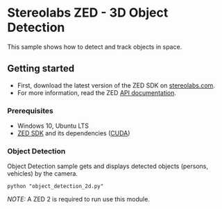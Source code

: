 # Stereolabs ZED - 3D Object Detection

This sample shows how to detect and track objects in space.

## Getting started

- First, download the latest version of the ZED SDK on [stereolabs.com](https://www.stereolabs.com).
- For more information, read the ZED [API documentation](https://www.stereolabs.com/developers/documentation/API/).

### Prerequisites

- Windows 10, Ubuntu LTS
- [ZED SDK](https://www.stereolabs.com/developers/) and its dependencies ([CUDA](https://developer.nvidia.com/cuda-downloads))

### Object Detection

Object Detection sample gets and displays detected objects (persons, vehicles) by the camera.

```
python "object_detection_2d.py"
```

*NOTE:* A ZED 2 is required to run use this module.

